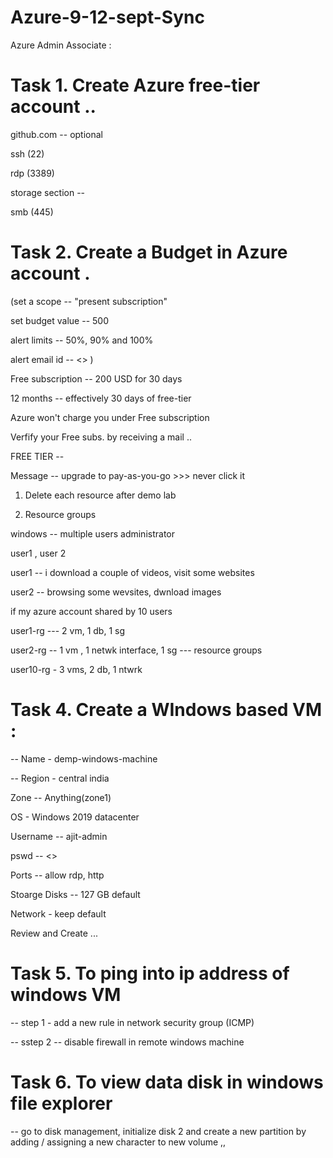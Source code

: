 # Azure-9-12-sept-Sync

Azure Admin Associate :



# Task 1. Create Azure free-tier account ..


github.com  -- optional 

ssh (22)

rdp (3389)


storage section -- 

smb (445)




# Task 2. Create a Budget in Azure account .

(set  a scope -- "present subscription"

 set budget value -- 500

 alert limits -- 50%, 90% and 100%

 alert email id -- <<your-emai-id>>
)



Free subscription --  200 USD for 30 days


12 months -- effectively 30 days of free-tier

Azure won't charge you under Free subscription

Verfify your Free subs. by receiving a mail ..

FREE TIER -- 

Message -- upgrade to pay-as-you-go >>> never click it



1. Delete each resource after demo lab

2. Resource groups 


windows -- multiple users 
administrator

user1  , user 2


user1 -- i download a couple of videos, visit some websites

user2 -- browsing some wevsites, dwnload images



if my azure account shared by 10 users


user1-rg  --- 2 vm, 1 db, 1 sg

user2-rg -- 1 vm , 1 netwk interface, 1 sg  --- resource groups




user10-rg - 3 vms, 2 db, 1 ntwrk





# Task 4.  Create a WIndows based VM :


-- Name - demp-windows-machine

-- Region - central india

   Zone -- Anything(zone1)

  OS - Windows 2019 datacenter

   Username -- ajit-admin

   pswd -- <<your-pwsd>>

 Ports -- allow rdp, http

 Stoarge Disks -- 127 GB default

 Network - keep default

 Review and Create ...



# Task 5. To ping into ip address of windows VM

-- step 1 - add a new rule in network security group (ICMP)

-- sstep 2 -- disable firewall in remote windows machine


# Task 6. To view data disk in windows file explorer

-- go to disk management, initialize disk 2 and create a new partition by adding / assigning a new character to new volume ,,

















































